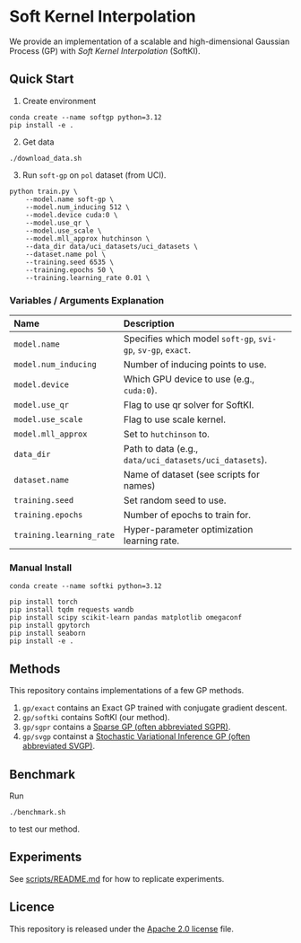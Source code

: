 # Soft Kernel Interpolation

We provide an implementation of a scalable and high-dimensional Gaussian Process (GP) with *Soft Kernel Interpolation* (SoftKI).


## Quick Start

1. Create environment

```
conda create --name softgp python=3.12
pip install -e .
```

2. Get data

```
./download_data.sh
```

3. Run `soft-gp` on `pol` dataset (from UCI).

```
python train.py \
    --model.name soft-gp \
    --model.num_inducing 512 \
    --model.device cuda:0 \
    --model.use_qr \
    --model.use_scale \
    --model.mll_approx hutchinson \
    --data_dir data/uci_datasets/uci_datasets \
    --dataset.name pol \
    --training.seed 6535 \
    --training.epochs 50 \
    --training.learning_rate 0.01 \
```

### Variables / Arguments Explanation

| Name | Description |
| :------------ |  :----------- |
| `model.name` | Specifies which model `soft-gp`, `svi-gp`, `sv-gp`, `exact`. |
| `model.num_inducing` | Number of inducing points to use. |
| `model.device` |  Which GPU device to use (e.g., `cuda:0`). |
| `model.use_qr` |  Flag to use qr solver for SoftKI. |
| `model.use_scale` | Flag to use scale kernel. |
| `model.mll_approx` | Set to `hutchinson` to. |
| `data_dir` |  Path to data (e.g., `data/uci_datasets/uci_datasets`). |
| `dataset.name ` |  Name of dataset (see scripts for names) |
| `training.seed` |  Set random seed to use. |
| `training.epochs` | Number of epochs to train for. |
| `training.learning_rate` |  Hyper-parameter optimization learning rate. |



### Manual Install

```
conda create --name softki python=3.12

pip install torch
pip install tqdm requests wandb
pip install scipy scikit-learn pandas matplotlib omegaconf
pip install gpytorch 
pip install seaborn
pip install -e .
```


## Methods

This repository contains implementations of a few GP methods.

1. `gp/exact` contains an Exact GP trained with conjugate gradient descent.
2. `gp/softki` contains SoftKI (our method).
3. `gp/sgpr` contains a [Sparse GP (often abbreviated SGPR)](https://proceedings.mlr.press/v5/titsias09a/titsias09a.pdf).
4. `gp/svgp` containst a [Stochastic Variational Inference GP (often abbreviated SVGP)](https://arxiv.org/pdf/1309.6835).


## Benchmark

Run
```
./benchmark.sh
```
to test our method.


## Experiments

See [scripts/README.md](scripts/README.md) for how to replicate experiments.


## Licence

This repository is released under the [Apache 2.0 license](LICENSE) file.

